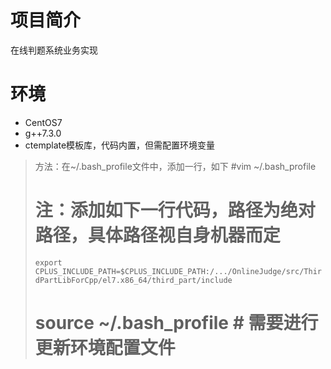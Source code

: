 # 项目简介
在线判题系统业务实现

# 环境
+ CentOS7 
+ g++7.3.0
+ ctemplate模板库，代码内置，但需配置环境变量
> 方法：在~/.bash_profile文件中，添加一行，如下 
> #vim ~/.bash_profile
> # 注：添加如下一行代码，路径为绝对路径，具体路径视自身机器而定
> ```export CPLUS_INCLUDE_PATH=$CPLUS_INCLUDE_PATH:/.../OnlineJudge/src/ThirdPartLibForCpp/el7.x86_64/third_part/include```
> # source ~/.bash_profile  # 需要进行更新环境配置文件
